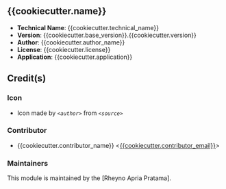 ## {{cookiecutter.name}}
- **Technical Name**: {{cookiecutter.technical_name}}
- **Version**: {{cookiecutter.base_version}}.{{cookiecutter.version}}
- **Author**: {{cookiecutter.author_name}}
- **License**: {{cookiecutter.license}}
- **Application**: {{cookiecutter.application}}

## Credit(s)
### Icon
- Icon made by _`<author>`_ from _`<source>`_

### Contributor
- {{cookiecutter.contributor_name}} <[{{cookiecutter.contributor_email}}](mailto:{{cookiecutter.contributor_email}})>

### Maintainers
This module is maintained by the [Rheyno Apria Pratama].